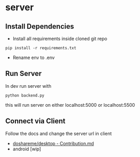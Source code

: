 # server
## Install Dependencies
- Install all requirements inside cloned git repo
```
pip install -r requirements.txt
```
 - Rename env to .env

## Run Server
In dev run server with 
```
python backend.py
```
this will run server on either localhost:5000 or localhost:5500

## Connect via Client

Follow the docs and change the server url in client 

- [doshareme/desktop - Contribution.md](https://github.com/doshareme/desktop/blob/desktop/contribution.md)
- android [wip]
